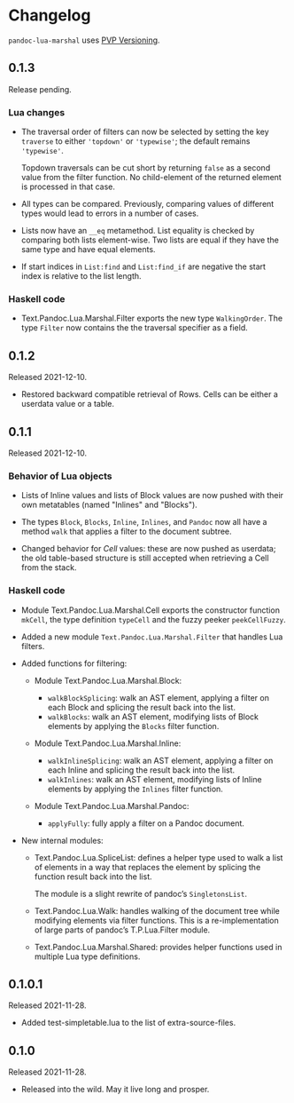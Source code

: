 # Changelog

`pandoc-lua-marshal` uses [PVP Versioning][].

## 0.1.3

Release pending.

### Lua changes

-   The traversal order of filters can now be selected by setting
    the key `traverse` to either `'topdown'` or `'typewise'`; the
    default remains `'typewise'`.

    Topdown traversals can be cut short by returning `false` as a
    second value from the filter function. No child-element of
    the returned element is processed in that case.

-   All types can be compared. Previously, comparing values of
    different types would lead to errors in a number of cases.

-   Lists now have an `__eq` metamethod. List equality is checked
    by comparing both lists element-wise. Two lists are equal if
    they have the same type and have equal elements.

-   If start indices in `List:find` and `List:find_if` are
    negative the start index is relative to the list length.

### Haskell code

-   Text.Pandoc.Lua.Marshal.Filter exports the new type
    `WalkingOrder`. The type `Filter` now contains the the
    traversal specifier as a field.

## 0.1.2

Released 2021-12-10.

-   Restored backward compatible retrieval of Rows. Cells can be
    either a userdata value or a table.

## 0.1.1

Released 2021-12-10.

### Behavior of Lua objects

-   Lists of Inline values and lists of Block values are now
    pushed with their own metatables (named "Inlines" and
    "Blocks").

-   The types `Block`, `Blocks`, `Inline`, `Inlines`, and
    `Pandoc` now all have a method `walk` that applies a filter
    to the document subtree.

-   Changed behavior for *Cell* values: these are now pushed as
    userdata; the old table-based structure is still accepted
    when retrieving a Cell from the stack.

### Haskell code

-   Module Text.Pandoc.Lua.Marshal.Cell exports the constructor
    function `mkCell`, the type definition `typeCell` and the
    fuzzy peeker `peekCellFuzzy`.

-   Added a new module `Text.Pandoc.Lua.Marshal.Filter` that
    handles Lua filters.

-   Added functions for filtering:

    -   Module Text.Pandoc.Lua.Marshal.Block:
        -   `walkBlockSplicing`: walk an AST element, applying a
            filter on each Block and splicing the result back
            into the list.
        -   `walkBlocks`: walk an AST element, modifying lists of
            Block elements by applying the `Blocks` filter
            function.
    -   Module Text.Pandoc.Lua.Marshal.Inline:
        -   `walkInlineSplicing`: walk an AST element, applying a
            filter on each Inline and splicing the result back
            into the list.
        -   `walkInlines`: walk an AST element, modifying lists
            of Inline elements by applying the `Inlines` filter
            function.

    -   Module Text.Pandoc.Lua.Marshal.Pandoc:
        -   `applyFully`: fully apply a filter on a Pandoc
            document.

-   New internal modules:

    -   Text.Pandoc.Lua.SpliceList: defines a helper type used to
        walk a list of elements in a way that replaces the
        element by splicing the function result back into the
        list.

        The module is a slight rewrite of pandoc’s
        `SingletonsList`.

    -   Text.Pandoc.Lua.Walk: handles walking of the document
        tree while modifying elements via filter functions. This
        is a re-implementation of large parts of pandoc’s
        T.P.Lua.Filter module.

    -   Text.Pandoc.Lua.Marshal.Shared: provides helper functions
        used in multiple Lua type definitions.

## 0.1.0.1

Released 2021-11-28.

-   Added test-simpletable.lua to the list of extra-source-files.

## 0.1.0

Released 2021-11-28.

-   Released into the wild. May it live long and prosper.

  [PVP Versioning]: https://pvp.haskell.org
